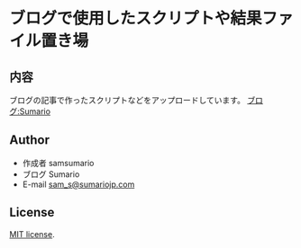 # ブログで使用したスクリプトや結果ファイル置き場

## 内容

ブログの記事で作ったスクリプトなどをアップロードしています。
[ブログ:Sumario](https://sumariojp.com/)

## Author
 
* 作成者 samsumario
* ブログ Sumario
* E-mail sam_s@sumariojp.com
 
## License
 
[MIT license](https://en.wikipedia.org/wiki/MIT_License).
 